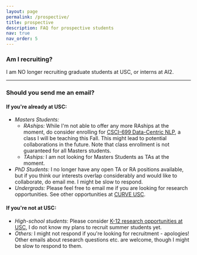 ```yaml
---
layout: page
permalink: /prospective/
title: prospective
description: FAQ for prospective students
nav: true
nav_order: 5
---
```







### Am I recruiting?

I am NO longer recruiting graduate students at USC, or interns at AI2.

<hr>

### Should you send me an email?


#### If you're already at USC:
  * _Masters Students:_
    * _RAships:_ While I'm not able to offer any more RAships at the moment, do consider enrolling for [CSCI-699 Data-Centric NLP](https://swabhs.com/csci699-dcnlp/), a class I will be teaching this Fall. This might lead to potential collaborations in the future. Note that class enrollment is not guaranteed for all Masters students.
    * _TAships:_ I am not looking for Masters Students as TAs at the moment.
  * _PhD Students:_ I no longer have any open TA or RA positions available, but if you think our interests overlap considerably and would like to collaborate, do email me. I might be slow to respond.
  * _Undergrads:_ Please feel free to email me if you are looking for research opportunities. See other opportunities at [CURVE USC](https://viterbiundergrad.usc.edu/research/curve/research-positions/computer-science/).
  <!-- Contact Katie Mills for high school AI research opportunities kmills@usc.edu -->


#### If you're not at USC:
  * _High-school students_: Please consider [K-12 research opportunities at USC](https://www.cs.usc.edu/k-12-outreach/), I do not know my plans to recruit summer students yet.
  * _Others:_ I might not respond if you're looking for recruitment - apologies! Other emails about research questions etc. are welcome, though I might be slow to respond to them.





<!--Yes, I am actively recruiting PhD students to USC in 🍁 Fall 2022! Thanks for your interest ☀️ in my research!
[Applications](https://www.cs.usc.edu/ph-d-application-information/) are open, and the deadline to submit your application is [Dec 15th, 2021](https://days.to/until/15-december).
USC waived GRE scores ⚡ for graduate admissions in Fall 2022 and offers [fee waivers](https://gradadm.usc.edu/lightboxes/us-students-fee-waivers/) to select applicants.


Please consider <u>selecting</u> [my name](https://www.cs.usc.edu/directory/faculty/profile/?lname=Swayamdipta&fname=Swabha) <u>as a potential advisor</u>, especially if your research interests match [mine](/publications/), even though your research background might be different.


I'm broadly interested in:

<hr>

##### 📚 Estimation of Dataset Quality:
What makes a dataset valuable for training high-capacity models, pretrained on large amounts of unlabeled data? Our [Dataset Cartography](https://arxiv.org/abs/2009.10795) offers point estimates, and [V-Information](https://arxiv.org/abs/2110.08420) offers aggregate estimates of dataset quality. Can these estimates be computed without taking into account specific model families?

###### 🎨 Creative Data Curation:
Can we use the lessons above to create high quality datasets, more suitable for modern NLP models? Our work on [Generative Data Augmentation](https://arxiv.org/abs/2004.11546) showed that this is possible to automate to some extent, either via [controlled generation](https://arxiv.org/abs/2105.03023) or [selection](https://arxiv.org/abs/2004.10964). Is it possible to create collaborative setups between humans and generative models to this end?

##### 🤖 Robustness to Model Biases:

Current large scale models tend to [rely on spurious biases to make the correct predictions](https://arxiv.org/abs/1803.02324). The reduction of undesirable biases could be done via data selection, as in [AFLite](https://arxiv.org/abs/2002.04108) or by altering the [learning objectives](https://arxiv.org/abs/1909.03683). However, the discovery of such biases is much trickier and task-dependent.
Going beyond solutions presented in [AFLite](https://arxiv.org/abs/2002.04108), how can we find spurious correlations automatically?

Particularly harmful are social biases in models, such as those which correlate surface markers of certain dialects with subjective attributes such as toxicity. [Social biases cannot be mitigated easily](https://arxiv.org/abs/2102.00086) and require rethinking data collection and task design, as we show in our [latest paper](https://arxiv.org/abs/2111.07997).

##### 🕵🏼‍♀️ Model Interpretability and 👩🏼‍🔬 Meticulous Evaluation:
What cannot be measured, cannot be improved. How can we make our [models explain their decisions](https://arxiv.org/abs/2112.08674) to human users, [_intuitively_](https://arxiv.org/abs/2103.01378)? Moreover, as tasks previously considered extremely difficult are getting easier, how do we best [adapt our evaluation methods](https://arxiv.org/abs/2102.01454) to ensure fair evaluation?-->



<!--
## Should you send me an email?

#### If you're NOT at USC:
You do <em>not</em> have to email me, especially since I haven't officially started at USC and do not have any control over the admissions process. My recommendation to you is to apply through the regular PhD program [admissions](https://www.cs.usc.edu/ph-d-application-information/) by December 15th and USC will be in touch with you regarding the next steps. I will go over every single application that lists me as a potential advisor. 🤞

#### If you're already at USC:

Please feel free to email me if you are looking for advising or TA positions. However, you should know that there is not much I can officially do, just yet. It would be great to be introduced and learn about your interests, though! 👋 -->
